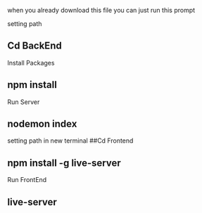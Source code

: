 
when you already download this file you can just run this prompt

setting path
## Cd BackEnd
Install Packages
## npm install
Run Server
## nodemon index


setting path in new terminal
##Cd Frontend
## npm install -g live-server
Run FrontEnd
## live-server

